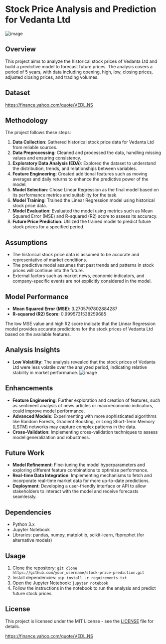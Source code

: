 # Stock Price Analysis and Prediction for Vedanta Ltd

![image](https://github.com/Aftabbs/Vedanta-Ltd-Stock-Analysis-And-Prediction/assets/112916888/df339dd4-9fb5-464d-bdf9-1f08544d4fff)

## Overview
This project aims to analyze the historical stock prices of Vedanta Ltd and build a predictive model to forecast future prices. The analysis covers a period of 5 years, with data including opening, high, low, closing prices, adjusted closing prices, and trading volumes.

## Dataset
https://finance.yahoo.com/quote/VEDL.NS

## Methodology
The project follows these steps:

1. **Data Collection**: Gathered historical stock price data for Vedanta Ltd from reliable sources.
2. **Data Preprocessing**: Cleaned and processed the data, handling missing values and ensuring consistency.
3. **Exploratory Data Analysis (EDA)**: Explored the dataset to understand the distribution, trends, and relationships between variables.
4. **Feature Engineering**: Created additional features such as moving averages and daily returns to enhance the predictive power of the model.
5. **Model Selection**: Chose Linear Regression as the final model based on its performance metrics and suitability for the task.
6. **Model Training**: Trained the Linear Regression model using historical stock price data.
7. **Model Evaluation**: Evaluated the model using metrics such as Mean Squared Error (MSE) and R-squared (R2) score to assess its accuracy.
8. **Future Price Prediction**: Utilized the trained model to predict future stock prices for a specified period.

## Assumptions
- The historical stock price data is assumed to be accurate and representative of market conditions.
- The predictive model assumes that past trends and patterns in stock prices will continue into the future.
- External factors such as market news, economic indicators, and company-specific events are not explicitly considered in the model.

## Model Performance
- **Mean Squared Error (MSE)**: 3.2705797802884287
- **R-squared (R2) Score**: 0.9995731538259685

The low MSE value and high R2 score indicate that the Linear Regression model provides accurate predictions for the stock prices of Vedanta Ltd based on the available features.

## Analysis Insights
- **Low Volatility**: The analysis revealed that the stock prices of Vedanta Ltd were less volatile over the analyzed period, indicating relative stability in market performance.
![image](https://github.com/Aftabbs/Vedanta-Ltd-Stock-Analysis-And-Prediction/assets/112916888/058ce106-ee44-4b66-81f2-bbfec2b4d51f)

## Enhancements
- **Feature Engineering**: Further exploration and creation of features, such as sentiment analysis of news articles or macroeconomic indicators, could improve model performance.
- **Advanced Models**: Experimenting with more sophisticated algorithms like Random Forests, Gradient Boosting, or Long Short-Term Memory (LSTM) networks may capture complex patterns in the data.
- **Cross-Validation**: Implementing cross-validation techniques to assess model generalization and robustness.

## Future Work
- **Model Refinement**: Fine-tuning the model hyperparameters and exploring different feature combinations to optimize performance.
- **Real-time Data Integration**: Implementing mechanisms to fetch and incorporate real-time market data for more up-to-date predictions.
- **Deployment**: Developing a user-friendly interface or API to allow stakeholders to interact with the model and receive forecasts seamlessly.

## Dependencies
- Python 3.x
- Jupyter Notebook
- Libraries: pandas, numpy, matplotlib, scikit-learn, fbprophet (for alternative models)

## Usage
1. Clone the repository: `git clone https://github.com/your_username/stock-price-prediction.git`
2. Install dependencies: `pip install -r requirements.txt`
3. Open the Jupyter Notebook: `jupyter notebook`
4. Follow the instructions in the notebook to run the analysis and predict future stock prices.

## License
This project is licensed under the MIT License - see the [LICENSE](LICENSE) file for details.



































































https://finance.yahoo.com/quote/VEDL.NS

